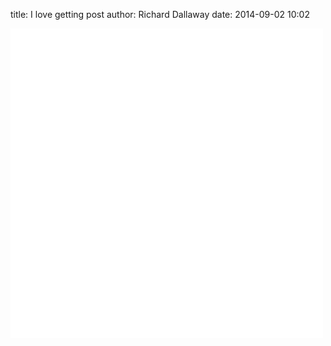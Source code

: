 
title: I love getting post
author: Richard Dallaway
date: 2014-09-02 10:02

<div><a href="/media/tp_2014_09_02_10_00_22_pdf_(page_1_of_2)_2014-09-02_10-01-58.png"><img src="/media/tp_thumb_2014_09_02_10_00_22_pdf_(page_1_of_2)_2014-09-02_10-01-58.png" width="500" height="495"/></a></div>


  
      